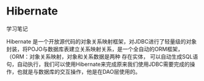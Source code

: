 # Hibernate
学习笔记

Hibernate 是一个开放源代码的对象关系映射框架，对JDBC进行了轻量级的对象封装，将POJO与数据库表建立关系映射关系，是一个全自动的ORM框架，（ORM：对象关系映射，对象和关系数据是两种
存在实体，
可以自动生成SQL语句，自动执行，我们可以使用Hibernate来完成原来我们使用JDBC需要完成的操作，也就是与数据库的交互操作，他是在DAO层使用的。
 
